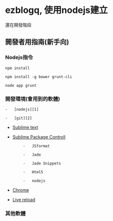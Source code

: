 ezblogq, 使用nodejs建立
===================

還在開發階段



開發者用指南(新手向)
-----------



### Nodejs指令

`npm install`

`npm install -g bower grunt-cli`

`node app grunt`



### 開發環境(會用到的軟體)

    -   [nodejs][1]

[1]: <http://nodejs.org/>

    -   [git][2]

[2]: <http://www.syntevo.com/smartgithg/>

-   [Sublime text][3]

[3]: <http://www.sublimetext.com/2>

-   [Sublime Package Controll][4]

[4]: <http://wbond.net/sublime_packages/package_control>

            -   JSformat

            -   Jade

            -   Jade Snippets

            -   Html5

            -   nodejs



-   [Chrome][5]

[5]: <http://www.google.com/chrome/‎>

-   [Live reload][6]

[6]: <https://chrome.google.com/webstore/detail/livereload/jnihajbhpnppcggbcgedagnkighmdlei>



### 其他軟體
